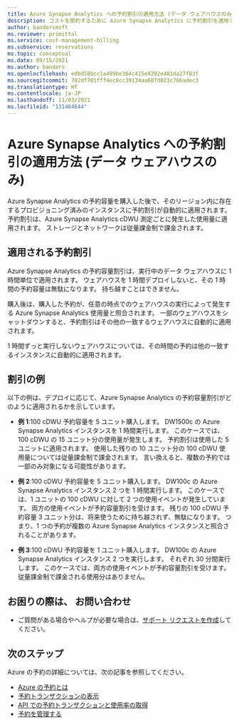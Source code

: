 ```yaml
---
title: Azure Synapse Analytics への予約割引の適用方法 (データ ウェアハウスのみ) | Microsoft Docs
description: コストを節約するために Azure Synapse Analytics に予約割引を適用する方法を説明します。
author: bandersmsft
ms.reviewer: primittal
ms.service: cost-management-billing
ms.subservice: reservations
ms.topic: conceptual
ms.date: 09/15/2021
ms.author: banders
ms.openlocfilehash: edbd58bcc1a499be364c415e4292e481da27f83f
ms.sourcegitcommit: 702df701fff4ec6cc39134aa607d023c766adec3
ms.translationtype: HT
ms.contentlocale: ja-JP
ms.lasthandoff: 11/03/2021
ms.locfileid: "131464644"
---
```

# <a name="how-reservation-discounts-apply-to-azure-synapse-analytics-data-warehousing-only"></a>Azure Synapse Analytics への予約割引の適用方法 (データ ウェアハウスのみ)

Azure Synapse Analytics の予約容量を購入した後で、そのリージョン内に存在するプロビジョニング済みのインスタンスに予約割引が自動的に適用されます。 予約割引は、Azure Synapse Analytics cDWU 測定ごとに発生した使用量に適用されます。 ストレージとネットワークは従量課金制で課金されます。

## <a name="reservation-discount-application"></a>適用される予約割引

Azure Synapse Analytics の予約容量割引は、実行中のデータ ウェアハウスに 1 時間単位で適用されます。 ウェアハウスを 1 時間デプロイしないと、その 1 時間の予約容量は無駄になります。 持ち越すことはできません。

購入後は、購入した予約が、任意の時点でのウェアハウスの実行によって発生する Azure Synapse Analytics 使用量と照合されます。 一部のウェアハウスをシャットダウンすると、予約割引はその他の一致するウェアハウスに自動的に適用されます。

1 時間ずっと実行しないウェアハウスについては、その時間の予約は他の一致するインスタンスに自動的に適用されます。

## <a name="discount-examples"></a>割引の例

以下の例は、デプロイに応じて、Azure Synapse Analytics の予約容量割引がどのように適用されるかを示しています。

- **例 1**:100 cDWU 予約容量を 5 ユニット購入します。 DW1500c の Azure Synapse Analytics インスタンスを 1 時間実行します。 このケースでは、100 cDWU の 15 ユニット分の使用量が発生します。 予約割引は使用した 5 ユニットに適用されます。 使用した残りの 10 ユニット分の 100 cDWU 使用量については従量課金制で課金されます。 言い換えると、複数の予約では一部のみ対象になる可能性があります。

- **例 2**:100 cDWU 予約容量を 5 ユニット購入します。 DW100c の Azure Synapse Analytics インスタンス 2 つを 1 時間実行します。 このケースでは、1 ユニットの 100 cDWU に対して 2 つの使用イベントが発生しています。 両方の使用イベントが予約容量割引を受けます。 残りの 100 cDWU 予約容量 3 ユニット分は、将来使うために持ち越されず、無駄になります。 つまり、1 つの予約が複数の Azure Synapse Analytics インスタンスと照合されることがあります。

- **例 3**:100 cDWU 予約容量を 1 ユニット購入します。 DW100c の Azure Synapse Analytics インスタンス 2 つを実行します。 それぞれ 30 分間実行します。 このケースでは、両方の使用イベントが予約容量割引を受けます。 従量課金制で課金される使用分はありません。

## <a name="need-help-contact-us"></a>お困りの際は、 お問い合わせ

- ご質問がある場合やヘルプが必要な場合は、[サポート リクエストを作成](https://go.microsoft.com/fwlink/?linkid=2083458)してください。

## <a name="next-steps"></a>次のステップ

Azure の予約の詳細については、次の記事を参照してください。

- [Azure の予約とは](save-compute-costs-reservations.md)
- [予約トランザクションの表示](view-reservations.md)
- [API での予約トランザクションと使用率の取得](reservation-apis.md)
- [予約を管理する](manage-reserved-vm-instance.md)
